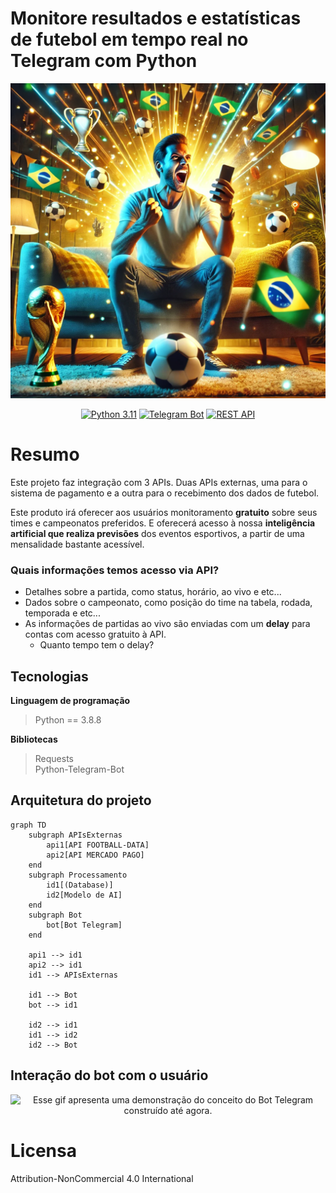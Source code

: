 # **Monitore resultados e estatísticas de futebol em tempo real no Telegram com Python**

![Imagem de capa](https://github.com/jeffersonrafael/FutebolAPI-Bot/blob/main/assets/capa.png)




<div align="center">
    <a href="https://www.python.org/downloads/release/python-3110/"><img src="https://img.shields.io/badge/Python-3.11-blue.svg" alt="Python 3.11"></a>
    <a href="https://core.telegram.org/bots"><img src="https://img.shields.io/badge/Telegram%20Bot-%2300A5E.svg?style=flat&logo=telegram&logoColor=blue" alt="Telegram Bot"></a> 
    <a href="https://restfulapi.net/"><img src="https://img.shields.io/badge/REST%20API-%2300A5E.svg?style=flat&logo=api&logoColor=white" alt="REST API"></a> 
</div>



# Resumo

Este projeto faz integração com 3 APIs. Duas APIs externas, uma para o sistema de pagamento e a outra para o recebimento dos dados de futebol. 

Este produto irá oferecer aos usuários monitoramento **gratuito** sobre seus times e campeonatos preferidos. E oferecerá acesso à nossa **inteligência artificial que realiza previsões** dos eventos esportivos, a partir de uma mensalidade bastante acessível.


### Quais informações temos acesso via API?
- Detalhes sobre a partida, como status, horário, ao vivo e etc...  
- Dados sobre o campeonato, como posição do time na tabela, rodada, temporada e etc...  
- As informações de partidas ao vivo são enviadas com um **delay** para contas com acesso gratuito à API.
  - Quanto tempo tem o delay?



## Tecnologias

**Linguagem de programação**
> Python == 3.8.8

**Bibliotecas**
> Requests  
> Python-Telegram-Bot

## Arquitetura do projeto

```mermaid
graph TD
    subgraph APIsExternas
        api1[API FOOTBALL-DATA]
        api2[API MERCADO PAGO]
    end
    subgraph Processamento
        id1[(Database)]
        id2[Modelo de AI]
    end
    subgraph Bot
        bot[Bot Telegram]
    end

    api1 --> id1
    api2 --> id1
    id1 --> APIsExternas

    id1 --> Bot
    bot --> id1

    id2 --> id1
    id1 --> id2
    id2 --> Bot

```

## Interação do bot com o usuário

<html lang="en">
<head>
    <meta charset="UTF-8">
    <meta name="viewport" content="width=device-width, initial-scale=1.0">
    <title>Centralizar GIF</title>
    <style>
        .gif-container {
            text-align: center;
        }
        .gif-container img {
            width: 200px; /* Defina a largura desejada */
            height: 435px; /* Defina a altura desejada */
        }
</style>
</head>
<body>
    <div class="gif-container">
        <img src="./assets/video_2024-12-14_13-45-32.gif" alt="Esse gif apresenta uma demonstração do conceito do Bot Telegram construído até agora.">
    </div>
</body>
</html>


# Licensa

Attribution-NonCommercial 4.0 International